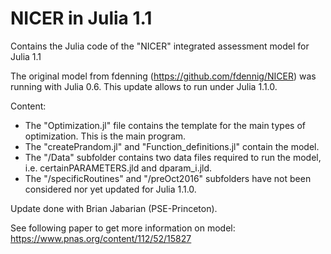 # NICER in Julia 1.1
Contains the Julia code of the "NICER" integrated assessment model for Julia 1.1

The original model from fdenning (https://github.com/fdennig/NICER) was running with Julia 0.6.
This update allows to run under Julia 1.1.0.

Content:
- The "Optimization.jl" file contains the template for the main types of optimization. This is the main program.
- The "createPrandom.jl" and "Function_definitions.jl" contain the model.
- The "/Data" subfolder contains two data files required to run the model, i.e. certainPARAMETERS.jld and dparam_i.jld.
- The "/specificRoutines" and "/preOct2016" subfolders have not been considered nor yet updated for Julia 1.1.0.

Update done with Brian Jabarian (PSE-Princeton). 

See following paper to get more information on model: https://www.pnas.org/content/112/52/15827
